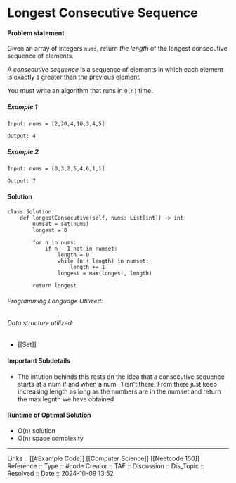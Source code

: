 # Longest Consecutive Sequence

#### Problem statement
Given an array of integers `nums`, return _the length_ of the longest consecutive sequence of elements.

A _consecutive sequence_ is a sequence of elements in which each element is exactly `1` greater than the previous element.

You must write an algorithm that runs in `O(n)` time.
##### Example 1
```
Input: nums = [2,20,4,10,3,4,5]

Output: 4
```
##### Example 2
```
Input: nums = [0,3,2,5,4,6,1,1]

Output: 7
```
#### Solution
```
class Solution:
    def longestConsecutive(self, nums: List[int]) -> int:
        numset = set(nums)
        longest = 0

        for n in nums:
            if n - 1 not in numset:
                length = 0
                while (n + length) in numset:
                    length += 1
                longest = max(longest, length)

        return longest
```

###### Programming Language Utilized:

###### Data structure utilized:

- [[Set]]
#### Important Subdetails

- The intution behinds this rests on the idea that a consecutive sequence starts at a num if and when a num -1 isn't there. From there just keep increasing length as long as the numbers are in the numset and return the max legnth we have obtained
#### Runtime of Optimal Solution

- O(n) solution
- O(n) space complexity
---
Links :: [[#Example Code]] [[Computer Science]] [[Neetcode 150]]
Reference ::
Type :: #code
Creator ::
TAF ::
Discussion ::
Dis_Topic :: 
Resolved ::
Date :: 2024-10-09 13:52
